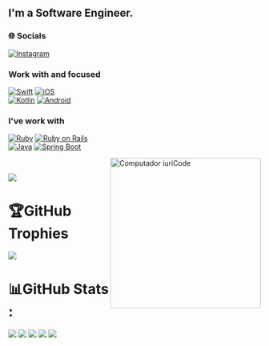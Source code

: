 ## I'm a Software Engineer.

### 🌐 Socials
[![Instagram](https://img.shields.io/badge/Instagram-andre.borba_-purple?style=for-the-badge&logo=instagram)](https://instagram.com/andre.borba_)

### Work with and focused
[![Swift](https://img.shields.io/badge/Swift-%23f05138?style=for-the-badge&logo=swift&logoColor=white)](https://developer.apple.com/swift/)
[![iOS](https://img.shields.io/badge/iOS-%23888888?style=for-the-badge&logo=apple&logoColor=black)](https://developer.apple.com/ios/) <br>
[![Kotlin](https://img.shields.io/badge/Kotlin-%238A63D2?style=for-the-badge&logo=kotlin&logoColor=white)](https://kotlinlang.org/)
[![Android](https://img.shields.io/badge/Android-%233DDC84?style=for-the-badge&logo=android&logoColor=white)](https://developer.android.com/) <br>

### I've work with
[![Ruby](https://img.shields.io/badge/Ruby-CC342D?style=for-the-badge&logo=ruby&logoColor=white)](https://www.ruby-lang.org/en/)
[![Ruby on Rails](https://img.shields.io/badge/Ruby%20on%20Rails-%23CC0000?style=for-the-badge&logo=ruby-on-rails&logoColor=white)](https://rubyonrails.org/) <br>
[![Java](https://img.shields.io/badge/Java-%23FF5733?style=for-the-badge&logo=java&logoColor=white)](https://www.oracle.com/java/)
[![Spring Boot](https://img.shields.io/badge/Spring%20Boot-%236DB33F?style=for-the-badge&logo=spring&logoColor=white)](https://spring.io/projects/spring-boot/)

<img src="https://raw.githubusercontent.com/MicaelliMedeiros/micaellimedeiros/master/image/computer-illustration.png" min-width="300px" max-width="300px" width="300px" align="right" alt="Computador iuriCode">
<br>

[![](https://visitcount.itsvg.in/api?id=AF2B&icon=3&color=1)](https://visitcount.itsvg.in)

# 🏆GitHub Trophies
![](https://github-profile-trophy.vercel.app/?username=AF2B&theme=github&no-frame=false&no-bg=false&margin-w=4)

# 📊GitHub Stats :
![](http://github-profile-summary-cards.vercel.app/api/cards/profile-details?username=af2b&theme=github)
![](http://github-profile-summary-cards.vercel.app/api/cards/repos-per-language?username=af2b&theme=github)
![](http://github-profile-summary-cards.vercel.app/api/cards/most-commit-language?username=af2b&theme=github)
![](http://github-profile-summary-cards.vercel.app/api/cards/stats?username=af2b&theme=github)
![](http://github-profile-summary-cards.vercel.app/api/cards/productive-time?username=af2b&theme=github&utcOffset=8)
